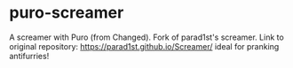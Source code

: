 # puro-screamer
A screamer with Puro (from Changed). Fork of parad1st's screamer.
Link to original repository: https://parad1st.github.io/Screamer/
ideal for pranking antifurries!

